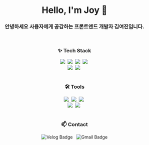 <h1 align="center">Hello, I'm Joy 👋</h3>

<h3 align="center">안녕하세요 사용자에게 공감하는 프론트엔드 개발자 김여진입니다.</h3>

<br/>

<h3 align="center">✨ Tech Stack</h3>
<div align="center">
  <img src="https://img.shields.io/badge/react-20232a.svg?style=for-the-badge&logo=react&logoColor=61DAFB" />&nbsp
  <img src="https://img.shields.io/badge/javascript-F7DF1E.svg?style=for-the-badge&logo=javascript&logoColor=20232a" />&nbsp
  <img src="https://img.shields.io/badge/typeScript-3178C6.svg?style=for-the-badge&logo=typeScript&logoColor=white" />&nbsp
  <img src="https://img.shields.io/badge/html5-E34F26.svg?style=for-the-badge&logo=html5&logoColor=white" />&nbsp
</div>

<div align="center">
  <img src="https://img.shields.io/badge/styled--components-DB7093?style=for-the-badge&logo=styled-components&logoColor=ffd35b" />&nbsp
  <img src="https://img.shields.io/badge/css3-1572B6.svg?style=for-the-badge&logo=css3&logoColor=white" />&nbsp
</div>

<br>

<h3 align="center">🛠 Tools</h3>
<div align="center">
  <img src="https://img.shields.io/badge/git-F05033.svg?style=for-the-badge&logo=git&logoColor=white" />&nbsp
  <img src="https://img.shields.io/badge/github-181717.svg?style=for-the-badge&logo=github&logoColor=white" />&nbsp
  <img src="https://img.shields.io/badge/Notion-F3F3F3.svg?style=for-the-badge&logo=notion&logoColor=black" />&nbsp
</div>

<div align="center">
  <img src="https://img.shields.io/badge/adobe%20photoshop-08253c.svg?style=for-the-badge&logo=adobe%20photoshop&logoColor=37abff" />&nbsp
  <img src="https://img.shields.io/badge/figma-F24E1E.svg?style=for-the-badge&logo=figma&logoColor=white" />&nbsp
</div>

<br>

<h3 align="center">📫 Contact</h3>
<div align="center">
  <a href="https://velog.io/@kimlj0814" target="_blank" style="text-decoration: none;">
    <img src="https://img.shields.io/badge/Velog-1EBC8F?style=for-the-badge&logo=velog&logoColor=white" alt="Velog Badge"/>
  </a>&nbsp;
  <a href="mailto:rladuwls0814@gmail.com" style="text-decoration: none;">
    <img src="https://img.shields.io/badge/gmail-D14836?style=for-the-badge&logo=gmail&logoColor=white" alt="Gmail Badge"/>
  </a>
</div>
